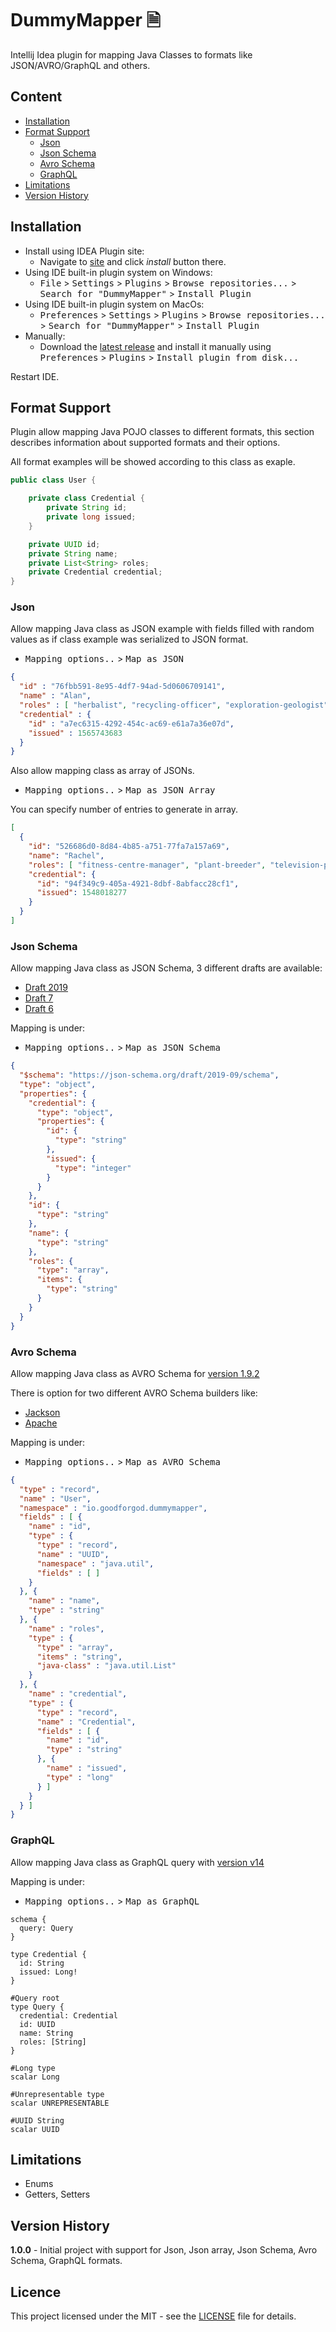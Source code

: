 # DummyMapper 🗎

Intellij Idea plugin for mapping Java Classes to formats like JSON/AVRO/GraphQL and others.

## Content
- [Installation](#installation)
- [Format Support](#format-support)
  - [Json](#json)
  - [Json Schema](#json-schema)
  - [Avro Schema](#avro-schema)
  - [GraphQL](#graphql)
- [Limitations](#limitations)
- [Version History](#version-history)

## Installation

- Install using IDEA Plugin site:
  - Navigate to [site](https://plugins.jetbrains.com/plugin/6317-lombok) and click *install* button there.
- Using IDE built-in plugin system on Windows:
  - <kbd>File</kbd> > <kbd>Settings</kbd> > <kbd>Plugins</kbd> > <kbd>Browse repositories...</kbd> > <kbd>Search for "DummyMapper"</kbd> > <kbd>Install Plugin</kbd>
- Using IDE built-in plugin system on MacOs:
  - <kbd>Preferences</kbd> > <kbd>Settings</kbd> > <kbd>Plugins</kbd> > <kbd>Browse repositories...</kbd> > <kbd>Search for "DummyMapper"</kbd> > <kbd>Install Plugin</kbd>
- Manually:
  - Download the [latest release](https://github.com/goodforgod/DummyMapper/releases/latest) and install it manually using <kbd>Preferences</kbd> > <kbd>Plugins</kbd> > <kbd>Install plugin from disk...</kbd>

Restart IDE.

## Format Support

Plugin allow mapping Java POJO classes to different formats, 
this section describes information about supported formats and their options.

All format examples will be showed according to this class as exaple.

```java
public class User {

    private class Credential {
        private String id;
        private long issued;
    }

    private UUID id;
    private String name;
    private List<String> roles;
    private Credential credential;
}
```

### Json

Allow mapping Java class as JSON example with fields filled with
random values as if class example was serialized to JSON format.
- <kbd>Mapping options..</kbd> > <kbd>Map as JSON</kbd>

```json
{
  "id" : "76fbb591-8e95-4df7-94ad-5d0606709141",
  "name" : "Alan",
  "roles" : [ "herbalist", "recycling-officer", "exploration-geologist" ],
  "credential" : {
    "id" : "a7ec6315-4292-454c-ac69-e61a7a36e07d",
    "issued" : 1565743683
  }
}
```

Also allow mapping class as array of JSONs.
- <kbd>Mapping options..</kbd> > <kbd>Map as JSON Array</kbd>

You can specify number of entries to generate in array.

```json
[
  {
    "id": "526686d0-8d84-4b85-a751-77fa7a157a69",
    "name": "Rachel",
    "roles": [ "fitness-centre-manager", "plant-breeder", "television-production-assistant" ],
    "credential": {
      "id": "94f349c9-405a-4921-8dbf-8abfacc28cf1",
      "issued": 1548018277
    }
  }
]
```

### Json Schema

Allow mapping Java class as JSON Schema, 3 different drafts are available:
- [Draft 2019](https://json-schema.org/draft/2019-09/schema)
- [Draft 7](https://json-schema.org/draft-07/json-schema-release-notes.html)
- [Draft 6](https://json-schema.org/draft-06/json-schema-release-notes.html)

Mapping is under:
- <kbd>Mapping options..</kbd> > <kbd>Map as JSON Schema</kbd>

```json
{
  "$schema": "https://json-schema.org/draft/2019-09/schema",
  "type": "object",
  "properties": {
    "credential": {
      "type": "object",
      "properties": {
        "id": {
          "type": "string"
        },
        "issued": {
          "type": "integer"
        }
      }
    },
    "id": {
      "type": "string"
    },
    "name": {
      "type": "string"
    },
    "roles": {
      "type": "array",
      "items": {
        "type": "string"
      }
    }
  }
}
```

### Avro Schema

Allow mapping Java class as AVRO Schema for [version 1.9.2](https://avro.apache.org/docs/1.9.2/)

There is option for two different AVRO Schema builders like:
- [Jackson]()
- [Apache]()

Mapping is under:
- <kbd>Mapping options..</kbd> > <kbd>Map as AVRO Schema</kbd>

```json
{
  "type" : "record",
  "name" : "User",
  "namespace" : "io.goodforgod.dummymapper",
  "fields" : [ {
    "name" : "id",
    "type" : {
      "type" : "record",
      "name" : "UUID",
      "namespace" : "java.util",
      "fields" : [ ]
    }
  }, {
    "name" : "name",
    "type" : "string"
  }, {
    "name" : "roles",
    "type" : {
      "type" : "array",
      "items" : "string",
      "java-class" : "java.util.List"
    }
  }, {
    "name" : "credential",
    "type" : {
      "type" : "record",
      "name" : "Credential",
      "fields" : [ {
        "name" : "id",
        "type" : "string"
      }, {
        "name" : "issued",
        "type" : "long"
      } ]
    }
  } ]
}
```

### GraphQL

Allow mapping Java class as GraphQL query with [version v14](https://www.graphql-java.com/documentation/v14)

Mapping is under:
- <kbd>Mapping options..</kbd> > <kbd>Map as GraphQL</kbd>

```text
schema {
  query: Query
}

type Credential {
  id: String
  issued: Long!
}

#Query root
type Query {
  credential: Credential
  id: UUID
  name: String
  roles: [String]
}

#Long type
scalar Long

#Unrepresentable type
scalar UNREPRESENTABLE

#UUID String
scalar UUID
```

## Limitations

- Enums
- Getters, Setters

## Version History

**1.0.0** - Initial project with support for Json, Json array, Json Schema, Avro Schema, GraphQL formats.

## Licence

This project licensed under the MIT - see the [LICENSE](LICENSE) file for details.
